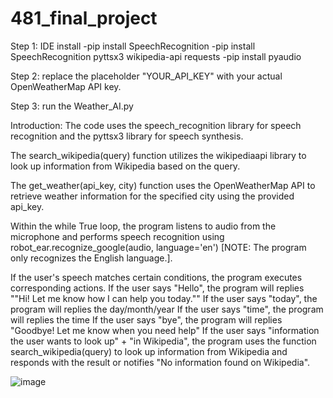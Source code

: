 # 481_final_project
Step 1: IDE install
-pip install SpeechRecognition
-pip install SpeechRecognition pyttsx3 wikipedia-api requests
-pip install pyaudio

Step 2: replace the placeholder "YOUR_API_KEY" with your actual OpenWeatherMap API key.

Step 3: run the Weather_AI.py

Introduction:
The code uses the speech_recognition library for speech recognition and the pyttsx3 library for speech synthesis.

The search_wikipedia(query) function utilizes the wikipediaapi library to look up information from Wikipedia based on the query.

The get_weather(api_key, city) function uses the OpenWeatherMap API to retrieve weather information for the specified city using the provided api_key.

Within the while True loop, the program listens to audio from the microphone and performs speech recognition using robot_ear.recognize_google(audio, language='en') [NOTE: The program only recognizes the English language.].

If the user's speech matches certain conditions, the program executes corresponding actions.
If the user says "Hello", the program will replies ""Hi! Let me know how I can help you today.""
If the user says "today", the program will replies the day/month/year
If the user says "time", the program will replies the time
If the user says "bye", the program will replies "Goodbye! Let me know when you need help"
If the user says "information the user wants to look up" + "in Wikipedia", the program uses the function search_wikipedia(query) to look up information from Wikipedia and responds with the result or notifies "No information found on Wikipedia".

![image](https://github.com/HenryLe1998/481_final_project/assets/126354428/f7c88ee6-2dee-438e-9c93-5147db8a7805)
